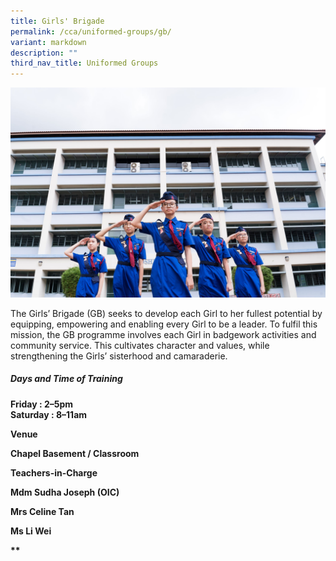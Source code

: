 ```yaml
---
title: Girls' Brigade
permalink: /cca/uniformed-groups/gb/
variant: markdown
description: ""
third_nav_title: Uniformed Groups
---
```

![](/images/2023images/CCAs%202023/gb%202023.jpg)

The Girls’ Brigade (GB) seeks to develop each Girl to her fullest potential by equipping, empowering and enabling every Girl to be a leader. To fulfil this mission, the GB programme involves each Girl in badgework activities and community service. This cultivates character and values, while strengthening the Girls’ sisterhood and camaraderie.

<h5>Days and Time of Training&nbsp;</h5>
<b>
Friday : 2–5pm  <br>
Saturday : 8–11am <br>

Venue

Chapel Basement / Classroom

  

Teachers-in-Charge

Mdm Sudha Joseph (OIC)

Mrs Celine Tan

Ms Li Wei

**</b>